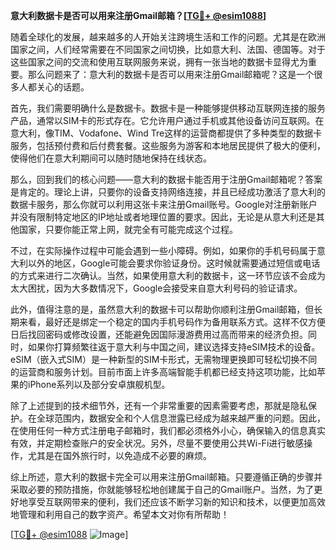 **意大利数据卡是否可以用来注册Gmail邮箱？[[TG💪+ @esim1088](https://t.me/s/esim1088)]**

随着全球化的发展，越来越多的人开始关注跨境生活和工作的问题。尤其是在欧洲国家之间，人们经常需要在不同国家之间切换，比如意大利、法国、德国等。对于这些国家之间的交流和使用互联网服务来说，拥有一张当地的数据卡显得尤为重要。那么问题来了：意大利的数据卡是否可以用来注册Gmail邮箱呢？这是一个很多人都关心的话题。

首先，我们需要明确什么是数据卡。数据卡是一种能够提供移动互联网连接的服务产品，通常以SIM卡的形式存在。它允许用户通过手机或其他设备访问互联网。在意大利，像TIM、Vodafone、Wind Tre这样的运营商都提供了多种类型的数据卡服务，包括预付费和后付费套餐。这些服务为游客和本地居民提供了极大的便利，使得他们在意大利期间可以随时随地保持在线状态。

那么，回到我们的核心问题——意大利的数据卡能否用于注册Gmail邮箱呢？答案是肯定的。理论上讲，只要你的设备支持网络连接，并且已经成功激活了意大利的数据卡服务，那么你就可以利用这张卡来注册Gmail账号。Google对注册新账户并没有限制特定地区的IP地址或者地理位置的要求。因此，无论是从意大利还是其他国家，只要你能正常上网，就完全有可能完成这个过程。

不过，在实际操作过程中可能会遇到一些小障碍。例如，如果你的手机号码属于意大利以外的地区，Google可能会要求你验证身份。这时候就需要通过短信或电话的方式来进行二次确认。当然，如果使用意大利的数据卡，这一环节应该不会成为太大困扰，因为大多数情况下，Google会接受来自意大利号码的验证请求。

此外，值得注意的是，虽然意大利的数据卡可以帮助你顺利注册Gmail邮箱，但长期来看，最好还是绑定一个稳定的国内手机号码作为备用联系方式。这样不仅方便日后找回密码或修改设置，还能避免因国际漫游费用过高而带来的经济负担。同时，如果你打算频繁往返于意大利与中国之间，建议选择支持eSIM技术的设备。eSIM（嵌入式SIM）是一种新型的SIM卡形式，无需物理更换即可轻松切换不同的运营商和服务计划。目前市面上许多高端智能手机都已经支持这项功能，比如苹果的iPhone系列以及部分安卓旗舰机型。

除了上述提到的技术细节外，还有一个非常重要的因素需要考虑，那就是隐私保护。在全球范围内，数据安全和个人信息泄露已经成为越来越严重的问题。因此，在使用任何一种方式注册电子邮箱时，我们都必须格外小心，确保输入的信息真实有效，并定期检查账户的安全状况。另外，尽量不要使用公共Wi-Fi进行敏感操作，尤其是在国外旅行时，以免造成不必要的麻烦。

综上所述，意大利的数据卡完全可以用来注册Gmail邮箱。只要遵循正确的步骤并采取必要的预防措施，你就能够轻松地创建属于自己的Gmail账户。当然，为了更好地享受互联网带来的便利，我们还应该不断学习新的知识和技术，以便更加高效地管理和利用自己的数字资产。希望本文对你有所帮助！

[[TG💪+ @esim1088](https://t.me/s/esim1088) ![Image](https://i.postimg.cc/4NQfJmqS/Snipaste-2025-05-13-00-14-12.png)]